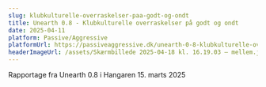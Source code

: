 ```yaml
---
slug: klubkulturelle-overraskelser-paa-godt-og-ondt
title: Unearth 0.8 - Klubkulturelle overraskelser på godt og ondt
date: 2025-04-11
platform: Passive/Aggressive
platformUrl: https://passiveaggressive.dk/unearth-0-8-klubkulturelle-overraskelser-pa-godt-og-ondt/
headerImageUrl: /assets/Skærmbillede 2025-04-18 kl. 16.19.03 – mellem.jpeg
---
```

<p>Rapportage fra Unearth 0.8 i Hangaren 15. marts 2025</p>